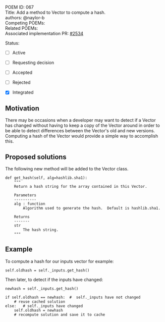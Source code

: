 POEM ID: 067  
Title: Add a method to Vector to compute a hash.  
authors: @naylor-b  
Competing POEMs:  
Related POEMs:  
Associated implementation PR: [#2534](https://github.com/OpenMDAO/OpenMDAO/pull/2534)

Status:

- [ ] Active
- [ ] Requesting decision
- [ ] Accepted
- [ ] Rejected
- [x] Integrated


## Motivation

There may be occasions when a developer may want to detect if a Vector has changed without having to
keep a copy of the Vector around in order to be able to detect differences between the Vector's old
and new versions.  Computing a hash of the Vector would provide a simple way to accomplish this.

## Proposed solutions

The following new method will be added to the Vector class.

```
def get_hash(self, alg=hashlib.sha1):
    """
    Return a hash string for the array contained in this Vector.

    Parameters
    ----------
    alg : function
        Algorithm used to generate the hash.  Default is hashlib.sha1.

    Returns
    -------
    str
        The hash string.
    """
```

## Example

To compute a hash for our inputs vector for example:

```
self.oldhash = self._inputs.get_hash()
```

Then later, to detect if the inputs have changed:

```
newhash = self._inputs.get_hash()

if self.oldhash == newhash:  #  self._inputs have not changed
    # reuse cached solution
else:   # self._inputs have changed
    self.oldhash = newhash
    # recompute solution and save it to cache
```

